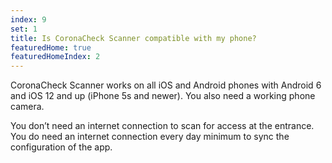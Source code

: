 ```yaml
---
index: 9
set: 1
title: Is CoronaCheck Scanner compatible with my phone?
featuredHome: true
featuredHomeIndex: 2
---
```

CoronaCheck Scanner works on all iOS and Android phones with Android 6 and iOS 12 and up (iPhone 5s and newer). You also need a working phone camera. 

You don’t need an internet connection to scan for access at the entrance. You do need an internet connection every day minimum to sync the configuration of the app. 
